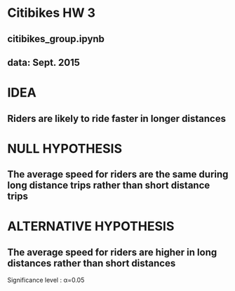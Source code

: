 # Citibikes HW 3

## citibikes_group.ipynb
## data: Sept. 2015

# IDEA
## Riders are likely to ride faster in longer distances

# NULL HYPOTHESIS
## The average speed for riders are the same during long distance trips rather than short distance trips

# ALTERNATIVE HYPOTHESIS

## The average speed for riders are higher in long distances rather than short distances

Significance level : α=0.05